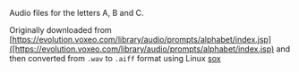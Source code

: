 Audio files for the letters A, B and C. 

Originally downloaded from 
[https://evolution.voxeo.com/library/audio/prompts/alphabet/index.jsp]([https://evolution.voxeo.com/library/audio/prompts/alphabet/index.jsp)
and then converted from
`.wav` to `.aiff` format using Linux [sox](http://sox.sourceforge.net/soxformat.html)

